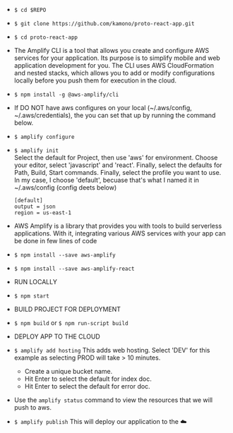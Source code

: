 
* ````$ cd $REPO````
* ````$ git clone https://github.com/kamono/proto-react-app.git````
* ````$ cd proto-react-app````

* The Amplify CLI is a tool that allows you create and configure AWS services for your application. Its purpose is to simplify mobile and web application development for you. The CLI uses AWS CloudFormation and nested stacks, which allows you to add or modify configurations locally before you push them for execution in the cloud.
* ````$ npm install -g @aws-amplify/cli````

* If DO NOT have aws configures on your local (~/.aws/config, ~/.aws/credentials), the you can set that up by running the command below.
* ````$ amplify configure````

* ````$ amplify init```` <br>Select the default for Project, then use 'aws' for environment. Choose your editor, select 'javascript' and 'react'. Finally, select the defaults for Path, Build, Start commands. Finally, select the profile you want to use. In my case, I choose 'default', becuase that's what I named it in ~/.aws/config (config deets below)

    ````[default]```` <br>
    ````output = json```` <br>
    ````region = us-east-1````



* AWS Amplify is a library that provides you with tools to build serverless applications. With it, integrating various AWS services with your app can be done in few lines of code
* ````$ npm install --save aws-amplify````
* ````$ npm install --save aws-amplify-react````

* RUN LOCALLY
* ````$ npm start````

* BUILD PROJECT FOR DEPLOYMENT
* ````$ npm build```` or ````$ npm run-script build````

* DEPLOY APP TO THE CLOUD
* ````$ amplify add hosting```` This adds web hosting. Select 'DEV' for this example as selecting PROD will take > 10 minutes. 
    * Create a unique bucket name.
    * Hit Enter to select the default for index doc.
    * Hit Enter to select the default for error doc.

* Use the ````amplify status```` command to view the resources that we will push to aws.

* ````$ amplify publish```` This will deploy our application to the ☁️